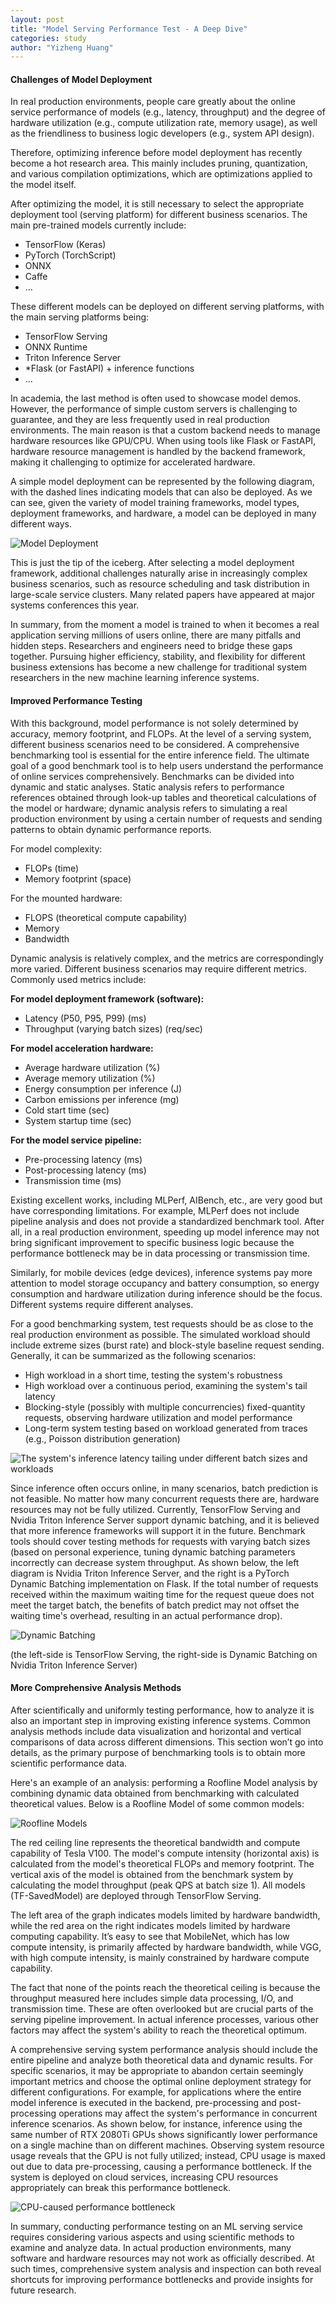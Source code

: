 ```yaml
---
layout: post
title: "Model Serving Performance Test - A Deep Dive"
categories: study
author: "Yizheng Huang"
---
```


#### Challenges of Model Deployment

In real production environments, people care greatly about the online service performance of models (e.g., latency, throughput) and the degree of hardware utilization (e.g., compute utilization rate, memory usage), as well as the friendliness to business logic developers (e.g., system API design).

Therefore, optimizing inference before model deployment has recently become a hot research area. This mainly includes pruning, quantization, and various compilation optimizations, which are optimizations applied to the model itself.

After optimizing the model, it is still necessary to select the appropriate deployment tool (serving platform) for different business scenarios. The main pre-trained models currently include:

- TensorFlow (Keras)
- PyTorch (TorchScript)
- ONNX
- Caffe
- ...

These different models can be deployed on different serving platforms, with the main serving platforms being:

- TensorFlow Serving
- ONNX Runtime
- Triton Inference Server
- *Flask (or FastAPI) + inference functions
- ...

In academia, the last method is often used to showcase model demos. However, the performance of simple custom servers is challenging to guarantee, and they are less frequently used in real production environments. The main reason is that a custom backend needs to manage hardware resources like GPU/CPU. When using tools like Flask or FastAPI, hardware resource management is handled by the backend framework, making it challenging to optimize for accelerated hardware.

A simple model deployment can be represented by the following diagram, with the dashed lines indicating models that can also be deployed. As we can see, given the variety of model training frameworks, model types, deployment frameworks, and hardware, a model can be deployed in many different ways.

![Model Deployment](https://pic3.zhimg.com/v2-8aebbd47a988580d100141bcb0bc1556_r.jpg)

This is just the tip of the iceberg. After selecting a model deployment framework, additional challenges naturally arise in increasingly complex business scenarios, such as resource scheduling and task distribution in large-scale service clusters. Many related papers have appeared at major systems conferences this year.

In summary, from the moment a model is trained to when it becomes a real application serving millions of users online, there are many pitfalls and hidden steps. Researchers and engineers need to bridge these gaps together. Pursuing higher efficiency, stability, and flexibility for different business extensions has become a new challenge for traditional system researchers in the new machine learning inference systems.

#### Improved Performance Testing

With this background, model performance is not solely determined by accuracy, memory footprint, and FLOPs. At the level of a serving system, different business scenarios need to be considered. A comprehensive benchmarking tool is essential for the entire inference field. The ultimate goal of a good benchmark tool is to help users understand the performance of online services comprehensively. Benchmarks can be divided into dynamic and static analyses. Static analysis refers to performance references obtained through look-up tables and theoretical calculations of the model or hardware; dynamic analysis refers to simulating a real production environment by using a certain number of requests and sending patterns to obtain dynamic performance reports.

For model complexity:

- FLOPs (time)
- Memory footprint (space)

For the mounted hardware:

- FLOPS (theoretical compute capability)
- Memory
- Bandwidth

Dynamic analysis is relatively complex, and the metrics are correspondingly more varied. Different business scenarios may require different metrics. Commonly used metrics include:

**For model deployment framework (software):**

- Latency (P50, P95, P99) (ms)
- Throughput (varying batch sizes) (req/sec)

**For model acceleration hardware:**

- Average hardware utilization (%)
- Average memory utilization (%)
- Energy consumption per inference (J)
- Carbon emissions per inference (mg)
- Cold start time (sec)
- System startup time (sec)

**For the model service pipeline:**

- Pre-processing latency (ms)
- Post-processing latency (ms)
- Transmission time (ms)

Existing excellent works, including MLPerf, AIBench, etc., are very good but have corresponding limitations. For example, MLPerf does not include pipeline analysis and does not provide a standardized benchmark tool. After all, in a real production environment, speeding up model inference may not bring significant improvement to specific business logic because the performance bottleneck may be in data processing or transmission time.

Similarly, for mobile devices (edge devices), inference systems pay more attention to model storage occupancy and battery consumption, so energy consumption and hardware utilization during inference should be the focus. Different systems require different analyses.

For a good benchmarking system, test requests should be as close to the real production environment as possible. The simulated workload should include extreme sizes (burst rate) and block-style baseline request sending. Generally, it can be summarized as the following scenarios:

- High workload in a short time, testing the system's robustness
- High workload over a continuous period, examining the system's tail latency
- Blocking-style (possibly with multiple concurrencies) fixed-quantity requests, observing hardware utilization and model performance
- Long-term system testing based on workload generated from traces (e.g., Poisson distribution generation)

![The system's inference latency tailing under different batch sizes and workloads](https://pic2.zhimg.com/v2-6d1c40d781c3b7c263c3f302b33a5a69_r.jpg)

Since inference often occurs online, in many scenarios, batch prediction is not feasible. No matter how many concurrent requests there are, hardware resources may not be fully utilized. Currently, TensorFlow Serving and Nvidia Triton Inference Server support dynamic batching, and it is believed that more inference frameworks will support it in the future. Benchmark tools should cover testing methods for requests with varying batch sizes (based on personal experience, tuning dynamic batching parameters incorrectly can decrease system throughput. As shown below, the left diagram is Nvidia Triton Inference Server, and the right is a PyTorch Dynamic Batching implementation on Flask. If the total number of requests received within the maximum waiting time for the request queue does not meet the target batch, the benefits of batch predict may not offset the waiting time's overhead, resulting in an actual performance drop).

![Dynamic Batching](https://pic2.zhimg.com/v2-79b266dd59e7ad28a6b8d68b451449ad_r.jpg)

(the left-side is TensorFlow Serving, the right-side is Dynamic Batching on Nvidia Triton Inference Server)

#### More Comprehensive Analysis Methods

After scientifically and uniformly testing performance, how to analyze it is also an important step in improving existing inference systems. Common analysis methods include data visualization and horizontal and vertical comparisons of data across different dimensions. This section won’t go into details, as the primary purpose of benchmarking tools is to obtain more scientific performance data.

Here's an example of an analysis: performing a Roofline Model analysis by combining dynamic data obtained from benchmarking with calculated theoretical values. Below is a Roofline Model of some common models:

![Roofline Models](https://pic4.zhimg.com/v2-16115c0837b38b2fcc4f0f3a16296d11_r.jpg)

The red ceiling line represents the theoretical bandwidth and compute capability of Tesla V100. The model's compute intensity (horizontal axis) is calculated from the model's theoretical FLOPs and memory footprint. The vertical axis of the model is obtained from the benchmark system by calculating the model throughput (peak QPS at batch size 1). All models (TF-SavedModel) are deployed through TensorFlow Serving.

The left area of the graph indicates models limited by hardware bandwidth, while the red area on the right indicates models limited by hardware computing capability. It’s easy to see that MobileNet, which has low compute intensity, is primarily affected by hardware bandwidth, while VGG, with high compute intensity, is mainly constrained by hardware compute capability.

The fact that none of the points reach the theoretical ceiling is because the throughput measured here includes simple data processing, I/O, and transmission time. These are often overlooked but are crucial parts of the serving pipeline improvement. In actual inference processes, various other factors may affect the system's ability to reach the theoretical optimum.

A comprehensive serving system performance analysis should include the entire pipeline and analyze both theoretical data and dynamic results. For specific scenarios, it may be appropriate to abandon certain seemingly important metrics and choose the optimal online deployment strategy for different configurations. For example, for applications where the entire model inference is executed in the backend, pre-processing and post-processing operations may affect the system's performance in concurrent inference scenarios. As shown below, for instance, inference using the same number of RTX 2080Ti GPUs shows significantly lower performance on a single machine than on different machines. Observing system resource usage reveals that the GPU is not fully utilized; instead, CPU usage is maxed out due to data pre-processing, causing a performance bottleneck. If the system is deployed on cloud services, increasing CPU resources appropriately can break this performance bottleneck.

![CPU-caused performance bottleneck](https://picx.zhimg.com/v2-c62615ef265ceb041ca9ecb899337f1f_r.jpg)

In summary, conducting performance testing on an ML serving service requires considering various aspects and using scientific methods to examine and analyze data. In actual production environments, many software and hardware resources may not work as officially described. At such times, comprehensive system analysis and inspection can both reveal shortcuts for improving performance bottlenecks and provide insights for future research.
